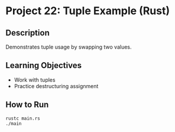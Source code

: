 # Project 22: Tuple Example (Rust)

## Description
Demonstrates tuple usage by swapping two values.

## Learning Objectives
- Work with tuples
- Practice destructuring assignment

## How to Run
```
rustc main.rs
./main
```
